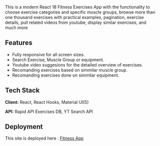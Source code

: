 
This is a modern React 18 Fitness Exercises App with the functionality to choose exercise categories and specific muscle groups, browse more than one thousand exercises with practical examples, pagination, exercise details, pull related videos from youtube, display similar exercises, and much more

## Features

- Fully responsive for all screen sizes.
- Search Exercise, Muscle Group or equipment.
- Youtube video suggesions for the detailed overview of exercises.
- Recomanding exercises based on simmilar muscle group.
- Recomanding exercises done on simmilar equipment.


## Tech Stack

**Client:** React, React Hooks, Material UI(5)

**API:** Rapid API Exercises DB, YT Search API


## Deployment

This site is deployed here :
[Fitness App](https://react-myfitness-app.netlify.app/)

